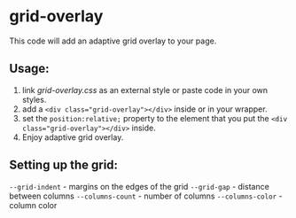 # grid-overlay

This code will add an adaptive grid overlay to your page.

## Usage:

1. link *grid-overlay.css* as an external style or paste code in your own styles.
2. add a `<div class="grid-overlay"></div>` inside <body> or in your wrapper.
3.  set the `position:relative;` property to the element that you put the `<div class="grid-overlay"></div>` inside.
4. Enjoy adaptive grid overlay.

## Setting up the grid:
  `--grid-indent` - margins on the edges of the grid
  `--grid-gap` - distance between columns
  `--columns-count` - number of columns
  `--columns-color` - column color

